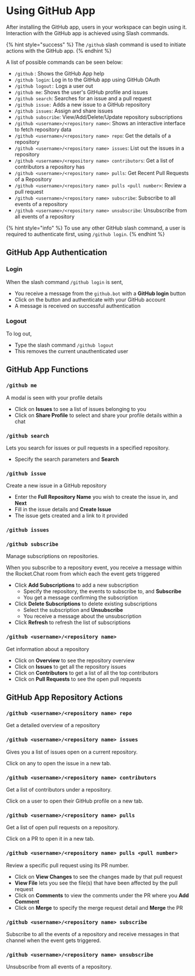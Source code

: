 # Using GitHub App

After installing the GitHub app, users in your workspace can begin using it. Interaction with the GitHub app is achieved using Slash commands.

{% hint style="success" %}
The `/github` slash command is used to initiate actions with the GitHub app.
{% endhint %}

A list of possible commands can be seen below:

* `/github` : Shows the GitHub App help
* `/github login`: Log in to the GitHub app using GitHub OAuth
* `/github logout:` Logs a user out
* `/github me`: Shows the user's GitHub profile and issues
* `/github search`: Searches for an issue and a pull request
* `/github issue:` Adds a new issue to a GitHub repository&#x20;
* `/github issues`: Assign and share issues
* `/github subscribe`: View/Add/Delete/Update repository subscriptions
* `/github <username>/<repository name>`: Shows an interactive interface to fetch repository data
* `/github <username>/<repository name> repo`: Get the details of a repository
* `/github <username>/<repository name> issues`: List out the issues in a repository
* `/github <username>/<repository name> contributors`: Get a list of contributors a repository has
* `/github <username>/<repository name> pulls`: Get Recent Pull Requests of a Repository
* `/github <username>/<repository name> pulls <pull number>`: Review a pull request
* `/github <username>/<repository name> subscribe`: Subscribe to all events of a repository
* `/github <username>/<repository name> unsubscribe`: Unsubscribe from all events of a repository

{% hint style="info" %}
To use any other GitHub slash command, a user is required to authenticate first, using `/github login`.
{% endhint %}

## GitHub App Authentication

### Login

When the slash command `/github login` is sent,

* You receive a message from the `github.bot` with a **GitHub login** button
* Click on the button and authenticate with your GitHub account
* A message is received on successful authentication

### Logout

To log out,

* Type the slash command `/github logout`
* This removes the current unauthenticated user

## GitHub App Functions

### `/github me`

A modal is seen with your profile details

* Click on **Issues** to see a list of issues belonging to you
* Click on **Share Profile** to select and share your profile details within a chat

### `/github search`

Lets you search for issues or pull requests in a specified repository.

* Specify the search parameters and **Search**

### `/github issue`

Create a new issue in a GitHub repository

* Enter the **Full Repository Name** you wish to create the issue in, and **Next**
* Fill in the issue details and **Create Issue**
* The issue gets created and a link to it provided

### `/github issues`

### `/github subscribe`

Manage subscriptions on repositories.

When you subscribe to a repository event, you receive a message within the Rocket.Chat room from which each the event gets triggered

* Click **Add Subscriptions** to add a new subscription
  * Specify the repository, the events to subscribe to, and **Subscribe**
  * You get a message confirming the subscription
* Click **Delete Subscriptions** to delete existing subscriptions
  * Select the subscription and **Unsubscribe**
  * You receive a message about the unsubscription
* Click **Refresh** to refresh the list of subscriptions

### `/github <username>/<repository name>`

Get information about a repository

* Click on **Overview** to see the repository overview
* Click on **Issues** to get all the repository issues
* Click on **Contributors** to get a list of all the top contributors
* Click on **Pull Requests** to see the open pull requests

## GitHub App Repository Actions

### `/github <username>/<repository name> repo`

Get a detailed overview of a repository

### `/github <username>/<repository name> issues`

Gives you a list of issues open on a current repository.

Click on any to open the issue in a new tab.

### `/github <username>/<repository name> contributors`

Get a list of contributors under a repository.

Click on a user to open their GitHub profile on a new tab.

### `/github <username>/<repository name> pulls`

Get a list of open pull requests on a repository.

Click on a PR to open it in a new tab.

### `/github <username>/<repository name> pulls <pull number>`

Review a specific pull request using its PR number.

* Click on **View Changes** to see the changes made by that pull request
* **View File** lets you see the file(s) that have been affected by the pull request
* Click on **Comments** to view the comments under the PR where you **Add Comment**
* Click on **Merge** to specify the merge request detail and **Merge** the PR

### `/github <username>/<repository name> subscribe`

Subscribe to all the events of a repository and receive messages in that channel when the event gets triggered.

### `/github <username>/<repository name> unsubscribe`

Unsubscribe from all events of a repository.

